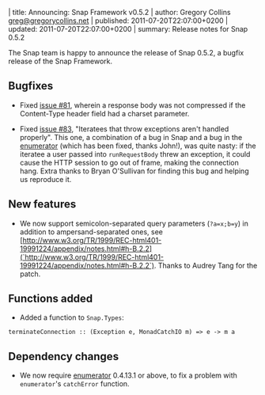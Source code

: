 | title: Announcing: Snap Framework v0.5.2
| author: Gregory Collins <greg@gregorycollins.net>
| published: 2011-07-20T22:07:00+0200
| updated: 2011-07-20T22:07:00+0200
| summary: Release notes for Snap 0.5.2

The Snap team is happy to announce the release of Snap 0.5.2, a bugfix release
of the Snap Framework.

## Bugfixes

  - Fixed [issue #81](https://github.com/snapframework/snap-core/issues/81),
    wherein a response body was not compressed if the Content-Type header field
    had a charset parameter.

  - Fixed [issue #83](https://github.com/snapframework/snap-core/issues/83),
    "Iteratees that throw exceptions aren't handled properly". This one, a
    combination of a bug in Snap and a bug in the
    [enumerator](http://hackage.haskell.org/package/enumerator) (which has been
    fixed, thanks John!), was quite nasty: if the iteratee a user passed into
    `runRequestBody` threw an exception, it could cause the HTTP session to go
    out of frame, making the connection hang. Extra thanks to Bryan O'Sullivan
    for finding this bug and helping us reproduce it.


## New features

  - We now support semicolon-separated query parameters (`?a=x;b=y`) in
    addition to ampersand-separated ones, see
    [http://www.w3.org/TR/1999/REC-html401-19991224/appendix/notes.html#h-B.2.2](`http://www.w3.org/TR/1999/REC-html401-19991224/appendix/notes.html#h-B.2.2`).
    Thanks to Audrey Tang for the patch.


## Functions added

  - Added a function to `Snap.Types`:

~~~~~~ {.haskell}
terminateConnection :: (Exception e, MonadCatchIO m) => e -> m a
~~~~~~


## Dependency changes

  - We now require [enumerator](http://hackage.haskell.org/package/enumerator)
    0.4.13.1 or above, to fix a problem with `enumerator`'s `catchError`
    function.
